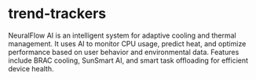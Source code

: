 # trend-trackers
NeuralFlow AI is an intelligent system for adaptive cooling and thermal management. It uses AI to monitor CPU usage, predict heat, and optimize performance based on user behavior and environmental data. Features include BRAC cooling, SunSmart AI, and smart task offloading for efficient device health.
